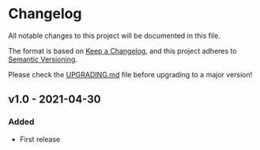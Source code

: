 # Changelog

All notable changes to this project will be documented in this file.

The format is based on [Keep a Changelog](https://keepachangelog.com/en/1.0.0/), and this project adheres
to [Semantic Versioning](https://semver.org/spec/v2.0.0.html).

Please check the [UPGRADING.md](https://github.com/Lukasss93/laravel-larex/blob/master/UPGRADING.md)
file before upgrading to a major version!

## v1.0 - 2021-04-30

### Added

- First release
